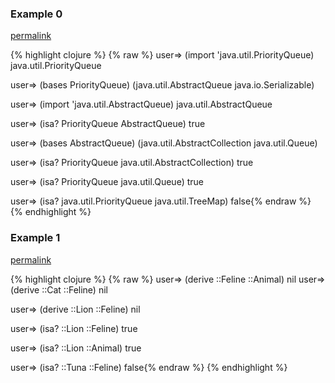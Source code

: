 ### Example 0
[permalink](#example-0)

{% highlight clojure %}
{% raw %}
user=> (import 'java.util.PriorityQueue)
java.util.PriorityQueue

user=> (bases PriorityQueue)
(java.util.AbstractQueue java.io.Serializable)

user=> (import 'java.util.AbstractQueue)
java.util.AbstractQueue

user=> (isa? PriorityQueue AbstractQueue)
true

user=> (bases AbstractQueue)
(java.util.AbstractCollection java.util.Queue)

user=> (isa? PriorityQueue java.util.AbstractCollection)
true

user=> (isa? PriorityQueue java.util.Queue)
true

user=> (isa? java.util.PriorityQueue java.util.TreeMap)
false{% endraw %}
{% endhighlight %}


### Example 1
[permalink](#example-1)

{% highlight clojure %}
{% raw %}
user=> (derive ::Feline ::Animal)
nil
user=> (derive ::Cat ::Feline)
nil

user=> (derive ::Lion ::Feline)
nil

user=> (isa? ::Lion ::Feline)
true

user=> (isa? ::Lion ::Animal)
true

user=> (isa? ::Tuna ::Feline)
false{% endraw %}
{% endhighlight %}



